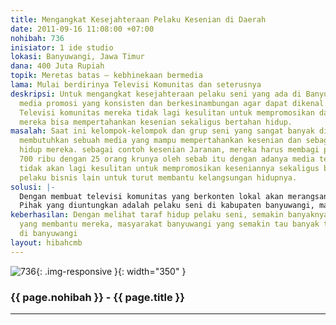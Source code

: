```yaml
---
title: Mengangkat Kesejahteraan Pelaku Kesenian di Daerah
date: 2011-09-16 11:08:00 +07:00
nohibah: 736
inisiator: 1 ide studio
lokasi: Banyuwangi, Jawa Timur
dana: 400 Juta Rupiah
topik: Meretas batas – kebhinekaan bermedia
lama: Mulai berdirinya Televisi Komunitas dan seterusnya
deskripsi: Untuk mengangkat kesejahteraan pelaku seni yang ada di Banyuwangi dibutuhkan
  media promosi yang konsisten dan berkesinambungan agar dapat dikenal. Dengan adannya
  Televisi komunitas mereka tidak lagi kesulitan untuk mempromosikan dan pada akhirnya
  mereka bisa mempertahankan kesenian sekaligus bertahan hidup.
masalah: Saat ini kelompok-kelompok dan grup seni yang sangat banyak di Banyuwangi
  membutuhkan sebuah media yang mampu mempertahankan kesenian dan sebagai penyambung
  hidup mereka. sebagai contoh kesenian Jaranan, mereka harus membagi pendapatan dari
  700 ribu dengan 25 orang krunya oleh sebab itu dengan adanya media televisi meraka
  tidak akan lagi kesulitan untuk mempromosikan keseniannya sekaligus bisa menggandeng
  pelaku bisnis lain untuk turut membantu kelangsungan hidupnya.
solusi: |-
  Dengan membuat televisi komunitas yang berkonten lokal akan merangsang para pelaku seni dan perusahaan lokal untuk bersama sama melestarikan dan membantu kesejahteraan bagi para pelaku seni yang butuh promosi dan menyambung hidup.
  Pihak yang diuntungkan adalah pelaku seni di kabupaten banyuwangi, masyarakat banyuwangi, pelaku bisnis, dan turis mancanegara,.
keberhasilan: Dengan melihat taraf hidup pelaku seni, semakin banyaknya pelaku bisnis
  yang membantu mereka, masyarakat banyuwangi yang semakin tau banyak tentang kesenian
  di banyuwangi
layout: hibahcmb
---
```


![736](/static/img/hibahcmb/736.png){: .img-responsive }{: width="350" }

### {{ page.nohibah }} - {{ page.title }}

---
